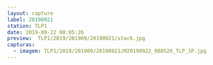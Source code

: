 ```yaml
---
layout: capture
label: 20190921
station: TLP1
date: 2019-09-22 08:05:26
preview:  TLP1/2019/201909/20190921/stack.jpg
capturas:
  - imagem: TLP1/2019/201909/20190921/M20190922_080526_TLP_1P.jpg
---
```

